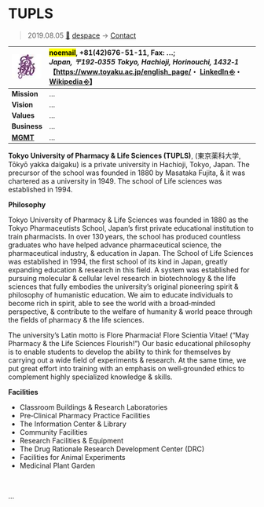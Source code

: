 # TUPLS
> 2019.08.05 [🚀](../../index/index.md) [despace](../index.md) → [Contact](../contact.md)

|[![](../f/contact/t/tupls_logo1_thumb.webp)](../f/contact/t/tupls_logo1.webp)|<mark>noemail</mark>, +81(42)676-51-11, Fax: …;<br> *Japan, 〒192‑0355 Tokyo, Hachioji, Horinouchi, 1432‑1*<br> 【<https://www.toyaku.ac.jp/english_page/>・ [LinkedIn ⎆](https://www.linkedin.com/company/tokyo-university-of-pharmacy-and-life-sciences/about/)・ [Wikipedia ⎆](https://en.wikipedia.org/wiki/Tokyo_University_of_Pharmacy_and_Life_Sciences)】|
|:--|:--|
|**Mission**|…|
|**Vision**|…|
|**Values**|…|
|**Business**|…|
|**[MGMT](../mgmt.md)**|…|

**Tokyo University of Pharmacy & Life Sciences (TUPLS)**, (東京薬科大学, Tōkyō yakka daigaku) is a private university in Hachioji, Tokyo, Japan. The precursor of the school was founded in 1880 by Masataka Fujita, & it was chartered as a university in 1949. The school of Life sciences was established in 1994.

**Philosophy**

Tokyo University of Pharmacy & Life Sciences was founded in 1880 as the Tokyo Pharmaceutists School, Japan’s first private educational institution to train pharmacists. In over 130 years, the school has produced countless graduates who have helped advance pharmaceutical science, the pharmaceutical industry, & education in Japan. The School of Life Sciences was established in 1994, the first school of its kind in Japan, greatly expanding education & research in this field. A system was established for pursuing molecular & cellular level research in biotechnology & the life sciences that fully embodies the university’s original pioneering spirit & philosophy of humanistic education. We aim to educate individuals to become rich in spirit, able to see the world with a broad‑minded perspective, & contribute to the welfare of humanity & world peace through the fields of pharmacy & the life sciences.

The university’s Latin motto is Flore Pharmacia! Flore Scientia Vitae! (“May Pharmacy & the Life Sciences Flourish!”) Our basic educational philosophy is to enable students to develop the ability to think for themselves by carrying out a wide field of experiments & research. At the same time, we put great effort into training with an emphasis on well‑grounded ethics to complement highly specialized knowledge & skills.

**Facilities**

   - Classroom Buildings & Research Laboratories
   - Pre‑Clinical Pharmacy Practice Facilities
   - The Information Center & Library
   - Community Facilities
   - Research Facilities & Equipment
   - The Drug Rationale Research Development Center (DRC)
   - Facilities for Animal Experiments
   - Medicinal Plant Garden

<p style="page-break-after:always"> </p>

…
